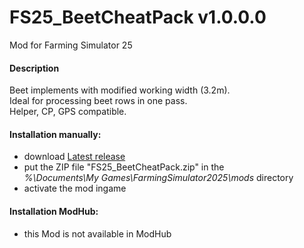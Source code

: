 # FS25_BeetCheatPack v1.0.0.0
Mod for Farming Simulator 25

#### Description
Beet implements with modified working width (3.2m).  
Ideal for processing beet rows in one pass.  
Helper, CP, GPS compatible. 

#### Installation manually:
* download [Latest release](https://github.com/johnwayne1930/FS25_BeetCheatPack/releases/latest)
* put the ZIP file "FS25_BeetCheatPack.zip" in the  
_%\Documents\My Games\FarmingSimulator2025\mods_ directory
* activate the mod ingame

#### Installation ModHub:
* this Mod is not available in ModHub
